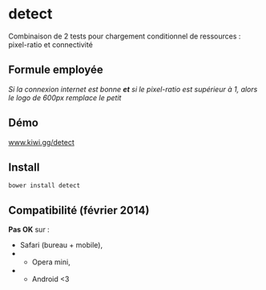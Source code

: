 detect
======

Combinaison de 2 tests pour chargement conditionnel de ressources : pixel-ratio et connectivité

## Formule employée

_Si la connexion internet est bonne **et** si le pixel-ratio est supérieur à 1, alors le logo de 600px remplace le petit_

## Démo

www.kiwi.gg/detect

## Install

`bower install detect`

## Compatibilité (février 2014)

**Pas OK** sur : 
* Safari (bureau + mobile), 
* * Opera mini, 
* * Android <3


